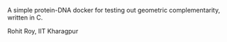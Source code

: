 
A simple protein-DNA docker for testing out geometric complementarity, written in C.

Rohit Roy, IIT Kharagpur


